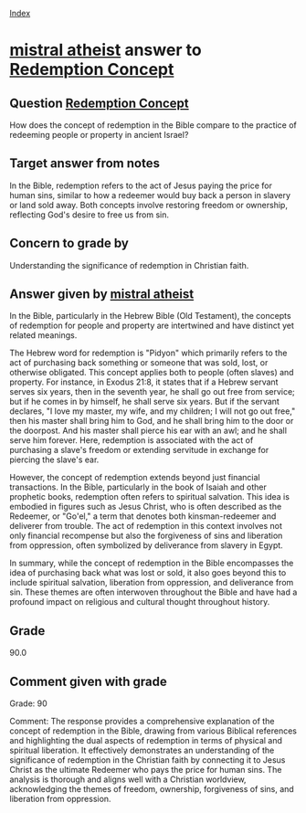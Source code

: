 
[Index](../../index.md)
# [mistral atheist](../../answering_models/mistral_atheist.md) answer to [Redemption Concept](../../questions/Redemption_Concept.md)

## Question [Redemption Concept](../../questions/Redemption_Concept.md)
How does the concept of redemption in the Bible compare to the practice of redeeming people or property in ancient Israel?

## Target answer from notes
In the Bible, redemption refers to the act of Jesus paying the price for human sins, similar to how a redeemer would buy back a person in slavery or land sold away. Both concepts involve restoring freedom or ownership, reflecting God's desire to free us from sin.

## Concern to grade by
Understanding the significance of redemption in Christian faith.

## Answer given by [mistral atheist](../../answering_models/mistral_atheist.md)
 In the Bible, particularly in the Hebrew Bible (Old Testament), the concepts of redemption for people and property are intertwined and have distinct yet related meanings.

The Hebrew word for redemption is "Pidyon" which primarily refers to the act of purchasing back something or someone that was sold, lost, or otherwise obligated. This concept applies both to people (often slaves) and property. For instance, in Exodus 21:8, it states that if a Hebrew servant serves six years, then in the seventh year, he shall go out free from service; but if he comes in by himself, he shall serve six years. But if the servant declares, "I love my master, my wife, and my children; I will not go out free," then his master shall bring him to God, and he shall bring him to the door or the doorpost. And his master shall pierce his ear with an awl; and he shall serve him forever. Here, redemption is associated with the act of purchasing a slave's freedom or extending servitude in exchange for piercing the slave's ear.

However, the concept of redemption extends beyond just financial transactions. In the Bible, particularly in the book of Isaiah and other prophetic books, redemption often refers to spiritual salvation. This idea is embodied in figures such as Jesus Christ, who is often described as the Redeemer, or "Go'el," a term that denotes both kinsman-redeemer and deliverer from trouble. The act of redemption in this context involves not only financial recompense but also the forgiveness of sins and liberation from oppression, often symbolized by deliverance from slavery in Egypt.

In summary, while the concept of redemption in the Bible encompasses the idea of purchasing back what was lost or sold, it also goes beyond this to include spiritual salvation, liberation from oppression, and deliverance from sin. These themes are often interwoven throughout the Bible and have had a profound impact on religious and cultural thought throughout history.

## Grade
90.0

## Comment given with grade
Grade: 90

Comment: The response provides a comprehensive explanation of the concept of redemption in the Bible, drawing from various Biblical references and highlighting the dual aspects of redemption in terms of physical and spiritual liberation. It effectively demonstrates an understanding of the significance of redemption in the Christian faith by connecting it to Jesus Christ as the ultimate Redeemer who pays the price for human sins. The analysis is thorough and aligns well with a Christian worldview, acknowledging the themes of freedom, ownership, forgiveness of sins, and liberation from oppression.
